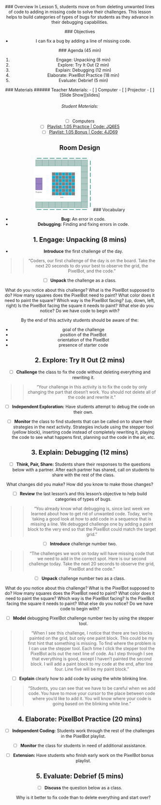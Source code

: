 <header class='header' title='Bug Catchers' subtitle='Lesson 05'/>

<notable>
<iconp src='/icons/activity.png'>### Overview</iconp>
In Lesson 5, students move on from deleting unwanted lines of code to adding in missing code to solve their challenges. This lesson helps to build categories of types of bugs for students as they advance in their debugging capabilities.

<iconp src='/icons/objectives.png'>### Objectives</iconp>
- I can fix a bug by adding a line of missing code.

<iconp src='/icons/agenda.png'>### Agenda (45 min)</iconp>
1. Engage: Unpacking (8 min)
1. Explore: Try It Out (2 min)
1. Explain: Debugging (12 min)
1. Elaborate: PixelBot Practice (18 min)
1. Evaluate: Debrief (5 min)

<note>
<iconp src='/icons/materials.png'>### Materials</iconp>
###### Teacher Materials:
- [ ] Computer
- [ ] Projector
- [ ] [Slide Show][slides]

###### Student Materials:
- [ ] Computers
- [ ] [Playlist: 1.05 Practice | Code: JQ6E5][practice]
- [ ] [Playlist: 1.05 Bonus | Code: 4JD69][extension]
</note>

## Room Design
![room](/images/layout-grid.png)
<note>
<iconp src='/icons/vocab.png'>### Vocabulary</iconp>
- **Bug:** An error in code.
- **Debugging:** Finding and fixing errors in code.
</note>

<pagebreak/>

## 1. Engage: Unpacking (8 mins)
- **Introduce** the first challenge of the day.
>>“Coders, our first challenge of the day is on the board. Take the next 20 seconds to do your best to observe the grid, the PixelBot, and the code.”

- [ ] **Unpack** the challenge as a class.

<iconp type='question'>What do you notice about this challenge?</iconp>
  <iconp type='question'>What is the PixelBot supposed to do?</iconp>
  <iconp type='question'>How many squares does the PixelBot need to paint?</iconp>
  <iconp type='question'>What color does it need to paint the square?</iconp>
  <iconp type='question'>Which way is the PixelBot facing? (up, down, left, right)</iconp>
  <iconp type='question'>Is the PixelBot facing the square it needs to paint?</iconp>
  <iconp type='question'>What else do you notice?</iconp>
  <iconp type='question'>Do we have code to begin with?</iconp>

<note type='tip'>By the end of this activity students should be aware of the:
  - goal of the challenge
  - position of the PixelBot
  - orientation of the PixelBot
  - presence of starter code</note>

## 2. Explore: Try It Out (2 mins)
- [ ] **Challenge** the class to fix the code without deleting everything and rewriting it.
>>“Your challenge in this activity is to fix the code by only changing the part that doesn’t work. You should not delete all of the code and rewrite it.”

- [ ] **Independent Exploration:** Have students attempt to debug the code on their own.

- [ ] **Monitor** the class to find students that can be called on to share their strategies in the next activity. Strategies include using the stepper tool (yellow block), inserting code instead of completely rewriting it, playing the code to see what happens first, planning out the code in the air, etc.

## 3. Explain: Debugging (12 mins)
- [ ] **Think, Pair, Share:** Students share their responses to the questions below with a partner. After each partner has shared, call on students to share with the rest of the class.

<iconp type='question'>What changes did you make?</iconp>
<iconp type='question'>How did you know to make those changes?</iconp>

- [ ] **Review** the last lesson’s and this lesson’s objective to help build categories of types of bugs.
>>“You already know what debugging is, since last week we learned about how to get rid of unwanted code. Today, we’re taking a good look at how to add code in a sequence that is missing a line. We debugged challenge one by adding a paint block to the very end so that the PixelBot could match the target grid.”

- [ ] **Introduce** challenge number two.
>>“The challenges we work on today will have missing code that we need to add in the correct spot. Here is our second challenge today. Take the next 20 seconds to observe the grid, PixelBot and the code.”

- [ ] **Unpack** challenge number two as a class.

<iconp type='question'>What do you notice about this challenge?</iconp>
  <iconp type='question'>What is the PixelBot supposed to do?</iconp>
  <iconp type='question'>How many squares does the PixelBot need to paint?</iconp>
  <iconp type='question'>What color does it need to paint the square?</iconp>
  <iconp type='question'>Which way is the PixelBot facing?</iconp>
  <iconp type='question'>Is the PixelBot facing the square it needs to paint?</iconp>
  <iconp type='question'>What else do you notice?</iconp>
  <iconp type='question'>Do we have code to begin with?</iconp>

- [ ] **Model** debugging PixelBot challenge number two by using the stepper tool.
>>“When I see this challenge, I notice that there are two blocks painted on the grid, but only one paint block. This could be my first hint that something is missing. To find where the problem is I can use the stepper tool. Each time I click the stepper tool the PixelBot acts out the next line of code. As I step through I see that everything is good, except I haven’t painted the second block. I will add a paint block to my code at the end, after line four. Line five will be my paint block.”

- [ ] **Explain** clearly how to add code by using the white blinking line.
>>“Students, you can see that we have to be careful when we add code. You have to move your cursor to the place between code where you’d like to add it. You will know where your code is going based on the blinking white line.”

## 4. Elaborate: PixelBot Practice (20 mins)
- [ ] **Independent Coding:** Students work through the rest of the challenges in the PixelBot playlist.

- [ ] **Monitor** the class for students in need of additional assistance.

- [ ] **Extension:** Have students who finish early work on the PixelBot bonus playlist.

## 5. Evaluate: Debrief (5 mins)
- [ ] **Discuss** the question below as a class.

  <iconp type='question'>Why is it better to fix code than to delete everything and start over?</iconp>

</notable>

[slides]: https://drive.google.com/open?id=1wc8G_kQAnjwilvbZUNbtmISOMsjxr9N6gNtesRXi7Hs
[practice]:http://www.pixelbots.io/Q5EXW
[extension]: http://www.pixelbots.io/P442H
